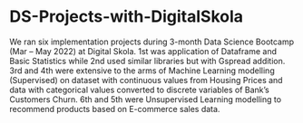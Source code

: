 # DS-Projects-with-DigitalSkola
We ran six implementation projects during 3-month Data Science Bootcamp (Mar – May 2022) at Digital Skola. 1st was application of Dataframe and Basic Statistics while 2nd used similar libraries but with Gspread addition. 3rd and 4th were extensive to the arms of Machine Learning modelling (Supervised) on dataset with continuous values from Housing Prices and data with categorical values converted to discrete variables of Bank’s Customers Churn. 6th and 5th were Unsupervised Learning modelling to recommend products based on E-commerce sales data.
